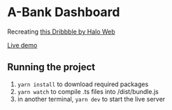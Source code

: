 # A-Bank Dashboard
Recreating [this Dribbble by Halo Web](https://dribbble.com/shots/14771001-A-bank-Dashboard?utm_source=Clipboard_Shot&utm_campaign=intriligator&utm_content=A-bank%20Dashboard&utm_medium=Social_Share)

[Live demo](https://o2bomb.github.io/a-bank-dashboard/)

## Running the project
1. `yarn install` to download required packages
2. `yarn watch` to compile .ts files into /dist/bundle.js
3. in another terminal, `yarn dev` to start the live server
